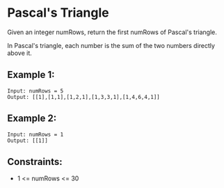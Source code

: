 # Pascal's Triangle

Given an integer numRows, return the first numRows of Pascal's triangle.

In Pascal's triangle, each number is the sum of the two numbers directly above it.
 

## Example 1:

    Input: numRows = 5
    Output: [[1],[1,1],[1,2,1],[1,3,3,1],[1,4,6,4,1]]

## Example 2:

    Input: numRows = 1
    Output: [[1]]

 

## Constraints:

* 1 <= numRows <= 30

